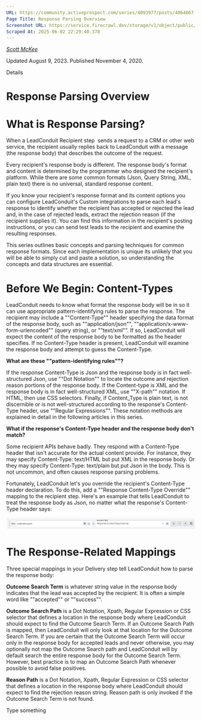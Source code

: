 ```yaml
---
URL: https://community.activeprospect.com/series/4093977/posts/4064667-response-parsing-overview
Page Title: Response Parsing Overview
Screenshot URL: https://service.firecrawl.dev/storage/v1/object/public/media/screenshot-0365e6f4-6a56-43bc-9bfc-2150208f26fe.png
Scraped At: 2025-06-02 22:29:40.378
---
```



[_Scott McKee_](https://community.activeprospect.com/memberships/7557680-scott-mckee)

Updated August 9, 2023. Published November 4, 2020.

Details

# Response Parsing Overview

# What is Response Parsing?

When a LeadConduit Recipient step  sends a request to a CRM or other web service, the recipient usually replies back to LeadConduit with a message (the response body) that describes the outcome of the request.

Every recipient's response body is different. The response body's format and content is determined by the programmer who designed the recipient's platform. While there are some common formats (Json, Query String, XML, plain text) there is no universal, standard response content.

If you know your recipient's response format and its content options you can configure LeadConduit's Custom integrations to parse each lead's response to identify whether the recipient has accepted or rejected the lead and, in the case of rejected leads, extract the rejection reason (if the recipient supplies it). You can find this information in the recipient's posting instructions, or you can send test leads to the recipient and examine the resulting responses.

This series outlines basic concepts and parsing techniques for common response formats. Since each implementation is unique its unlikely that you will be able to simply cut and paste a solution, so understanding the concepts and data structures are essential.

# Before We Begin: Content-Types

LeadConduit needs to know what format the response body will be in so it can use appropriate pattern-identifying rules to parse the response. The recipient may include a ""Content-Type"" header specifying the data format of the response body, such as ""application/json"", ""application/x-www-form-urlencoded"" (query string), or ""text/xml"". If so, LeadConduit will expect the content of the response body to be formatted as the header specifies. If no Content-Type header is present, LeadConduit will examine the response body and attempt to guess the Content-Type.

**What are these ""pattern-identifying rules""?**

If the response Content-Type is Json and the response body is in fact well-structured Json, use ""Dot Notation"" to locate the outcome and rejection reason portions of the response body. If the Content-type is XML and the response body is in fact well-structured XML, use ""X-path"" notation. If HTML, then use CSS selectors. Finally, if Content\_Type is plain text, is not discernible or is not well-structured according to the response's Content-Type header, use ""Regular Expressions"". These notation methods are explained in detail in the following articles in this series.

**What if the response's Content-Type header and the response body don't match?**

Some recipient APIs behave badly. They respond with a Content-Type header that isn't accurate for the actual content provide. For instance, they may specify Content-Type: text/HTML but put XML in the response body. Or they may specify Content-Type: text/plain but put Json in the body. This is not uncommon, and often causes response parsing problems.

Fortunately, LeadConduit let's you override the recipient's Content-Type header declaration. To do this, add a ""Response Content-Type Override"" mapping to the recipient step. Here's an example that tells LeadConduit to treat the response body as Json, no matter what the response's Content-Type header says:

![](images/image-1.png)

# The Response-Related Mappings

Three special mappings in your Delivery step tell LeadConduit how to parse the response body:

**Outcome Search Term** is whatever string value in the response body indicates that the lead was accepted by the recipient. It is often a simple word like ""accepted"" or ""success"".

**Outcome Search Path** is a Dot Notation, Xpath, Regular Expression or CSS selector that defines a location in the response body where LeadConduit should expect to find the Outcome Search Term. If an Outcome Search Path is mapped, then LeadConduit will only look at that location for the Outcome Search Term. If you are certain that the Outcome Search Term will occur only in the response body for accepted leads and never otherwise, you may optionally not map the Outcome Search path and LeadConduit will by default search the entire response body for the Outcome Search Term. However, best practice is to map an Outcome Search Path whenever possible to avoid false positives.

**Reason Path** is a Dot Notation, Xpath, Regular Expression or CSS selector that defines a location in the response body where LeadConduit should expect to find the rejection reason string. Reason path is only invoked if the Outcome Search Term is not found.

Type something
